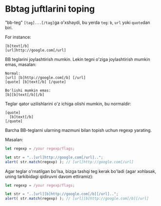 # Bbtag juftlarini toping

"bb-teg" `[tag]...[/tag]`ga o'xshaydi, bu yerda `teg`: `b`, `url` yoki `quote`dan biri.

For instance:
```
[b]text[/b]
[url]http://google.com[/url]
```

BB teglarini joylashtirish mumkin. Lekin tegni o'ziga joylashtirish mumkin emas, masalan:

```
Normal:
[url] [b]http://google.com[/b] [/url]
[quote] [b]text[/b] [/quote]

Bo'lishi mumkin emas:
[b][b]text[/b][/b]
```

Teglar qator uzilishlarini o'z ichiga olishi mumkin, bu normaldir:

```
[quote]
  [b]text[/b]
[/quote]
```

Barcha BB-teglarni ularning mazmuni bilan topish uchun regexp yarating.

Masalan:

```js
let regexp = /your regexp/flags;

let str = "..[url]http://google.com[/url]..";
alert( str.match(regexp) ); // [url]http://google.com[/url]
```

Agar teglar o'rnatilgan bo'lsa, bizga tashqi teg kerak bo'ladi (agar xohlasak, uning tarkibidagi qidiruvni davom ettiramiz):

```js
let regexp = /your regexp/flags;

let str = "..[url][b]http://google.com[/b][/url]..";
alert( str.match(regexp) ); // [url][b]http://google.com[/b][/url]
```
